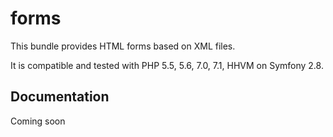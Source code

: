 forms
=====

This bundle provides HTML forms based on XML files.

It is compatible and tested with PHP 5.5, 5.6, 7.0, 7.1, HHVM on Symfony 2.8.

Documentation
-------------

Coming soon